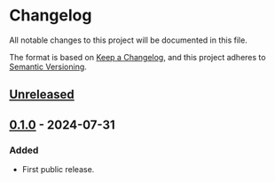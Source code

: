 # Changelog

All notable changes to this project will be documented in this file.

The format is based on [Keep a Changelog](https://keepachangelog.com/en/1.0.0/),
and this project adheres to [Semantic Versioning](https://semver.org/spec/v2.0.0.html).

## [Unreleased]

## [0.1.0] - 2024-07-31

### Added

- First public release.

[unreleased]: https://gitlab.com/tozd/go/fun/-/compare/v0.1.0...main
[0.1.0]: https://gitlab.com/tozd/go/fun/-/tags/v0.1.0

<!-- markdownlint-disable-file MD024 -->
